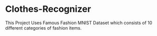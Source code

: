 # Clothes-Recognizer
This Project Uses Famous Fashion MNIST Dataset
which consists of 10 different categories of fashion items.
